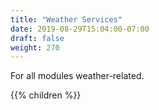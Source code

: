 ```yaml
---
title: "Weather Services"
date: 2019-08-29T15:04:00-07:00
draft: false
weight: 270
---
```


For all modules weather-related.

{{% children %}}

